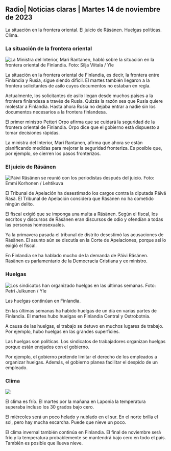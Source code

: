## Radio\| Noticias claras \| Martes 14 de noviembre de 2023

La situación en la frontera oriental. El juicio de Räsänen. Huelgas políticas. Clima.

### La situación de la frontera oriental

![La Ministra del Interior, Mari Rantanen, habló sobre la situación en la frontera oriental de Finlandia. Foto: Silja Viitala / Yle](https://images.cdn.yle.fi/image/upload/c_crop,h_2035,w_3619,x_0,y_102/ar_1.7777777777777777,c_fill,g_faces,h_675,w_1200/dpr_1.0/q_auto:eco/f_auto/fl_lossy/v1699539222/39-1186974652d2d84065b6)

La situación en la frontera oriental de Finlandia, es decir, la frontera entre Finlandia y Rusia, sigue siendo difícil. El martes también llegaron a la frontera solicitantes de asilo cuyos documentos no estaban en regla.

Actualmente, los solicitantes de asilo llegan desde muchos países a la frontera finlandesa a través de Rusia. Quizás la razón sea que Rusia quiere molestar a Finlandia. Hasta ahora Rusia no dejaba entrar a nadie sin los documentos necesarios a la frontera finlandesa.

El primer ministro Petteri Orpo afirma que se cuidará la seguridad de la frontera oriental de Finlandia. Orpo dice que el gobierno está dispuesto a tomar decisiones rápidas.

La ministra del Interior, Mari Rantanen, afirma que ahora se están planificando medidas para mejorar la seguridad fronteriza. Es posible que, por ejemplo, se cierren los pasos fronterizos.

### El juicio de Räsänen

![Päivi Räsänen se reunió con los periodistas después del juicio. Foto: Emmi Korhonen / Lehtikuva](https://images.cdn.yle.fi/image/upload/c_crop,h_2874,w_5110,x_10,y_131/ar_1.7777777777777777,c_fill,g_faces,h_675,w_1200/dpr_1.0/q_auto:eco/f_auto/fl_lossy/v1699970382/39-1200146655334491cf27)

El Tribunal de Apelación ha desestimado los cargos contra la diputada Päivä Räsä. El Tribunal de Apelación considera que Räsänen no ha cometido ningún delito.

El fiscal exigió que se imponga una multa a Räsänen. Según el fiscal, los escritos y discursos de Räsänen eran discursos de odio y ofendían a todas las personas homosexuales.

Ya la primavera pasada el tribunal de distrito desestimó las acusaciones de Räsänen. El asunto aún se discutía en la Corte de Apelaciones, porque así lo exigió el fiscal.

En Finlandia se ha hablado mucho de la demanda de Päivi Räsänen. Räsänen es parlamentario de la Democracia Cristiana y ex ministro.

### Huelgas

![Los sindicatos han organizado huelgas en las últimas semanas. Foto: Petri Julkunen / Yle ](https://images.cdn.yle.fi/image/upload/c_crop,h_2268,w_4031,x_0,y_79/ar_1.7777777777777777,c_fill,g_faces,h_675,w_1200/dpr_1.0/q_auto:eco/f_auto/fl_lossy/v1699516057/39-1197941654c8e0786a42)

Las huelgas continúan en Finlandia.

En las últimas semanas ha habido huelgas de un día en varias partes de Finlandia. El martes hubo huelgas en Finlandia Central y Ostrobotnia.

A causa de las huelgas, el trabajo se detuvo en muchos lugares de trabajo. Por ejemplo, hubo huelgas en las grandes superficies.

Las huelgas son políticas. Los sindicatos de trabajadores organizan huelgas porque están enojados con el gobierno.

Por ejemplo, el gobierno pretende limitar el derecho de los empleados a organizar huelgas. Además, el gobierno planea facilitar el despido de un empleado.

### Clima

![](https://images.cdn.yle.fi/image/upload/c_crop,h_1080,w_1919,x_0,y_0/ar_1.7777777777777777,c_fill,g_faces,h_675,w_1200/dpr_1.0/q_auto:eco/f_auto/fl_lossy/v1699978341/39-120060665539c47bcdf6)

El clima es frío. El martes por la mañana en Laponia la temperatura superaba incluso los 30 grados bajo cero.

El miércoles será un poco helado y nublado en el sur. En el norte brilla el sol, pero hay mucha escarcha. Puede que nieve un poco.

El clima invernal también continúa en Finlandia. El final de noviembre será frío y la temperatura probablemente se mantendrá bajo cero en todo el país. También es posible que llueva nieve.